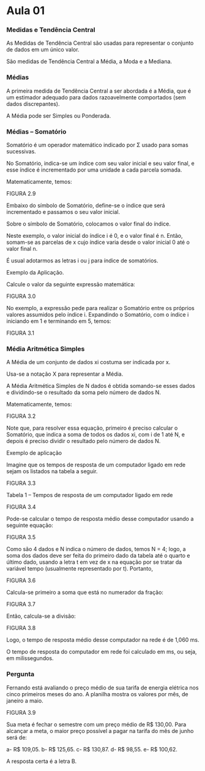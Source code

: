 # Aula 01

### Medidas e Tendência Central 

As Medidas de Tendência Central são usadas para representar o conjunto de dados em um único valor. 

São medidas de Tendência Central a Média, a Moda e a Mediana.

### Médias

A primeira medida de Tendência Central a ser abordada é a Média, que é um estimador adequado para dados razoavelmente comportados (sem dados discrepantes). 

A Média pode ser Simples ou Ponderada.

### Médias – Somatório

Somatório é um operador matemático indicado por Σ usado para somas sucessivas.

No Somatório, indica-se um índice com seu valor inicial e seu valor final, e esse índice é incrementado por uma unidade a cada parcela somada.

Matematicamente, temos:

FIGURA 2.9

Embaixo do símbolo de Somatório, define-se o índice que será incrementado e passamos o seu valor inicial.

Sobre o símbolo de Somatório, colocamos o valor final do índice.

Neste exemplo, o valor inicial do índice i é 0, e o valor final é n. Então, somam-se as parcelas de x cujo índice varia desde o valor inicial 0 até o valor final n.

É usual adotarmos as letras i ou j para índice de somatórios.

Exemplo da Aplicação. 

Calcule o valor da seguinte expressão matemática:

FIGURA 3.0

No exemplo, a expressão pede para realizar o Somatório entre os próprios valores assumidos pelo índice i. Expandindo o Somatório, com o índice i iniciando em 1 e terminando em 5, temos:

FIGURA 3.1

### Média Aritmética Simples

A Média de um conjunto de dados xi costuma ser indicada por x.

Usa-se a notação X para representar a Média.

A Média Aritmética Simples de N dados é obtida somando-se esses dados e dividindo-se o resultado da soma pelo número de dados N.

Matematicamente, temos:

FIGURA 3.2

Note que, para resolver essa equação, primeiro é preciso calcular o Somatório, que indica a soma de todos os dados xi, com i de 1 até N, e depois é preciso dividir o resultado pelo número de dados N.

Exemplo de aplicação

Imagine que os tempos de resposta de um computador ligado em rede sejam os listados na tabela a seguir. 

FIGURA 3.3

Tabela 1 – Tempos de resposta de um computador ligado em rede

FIGURA 3.4

Pode-se calcular o tempo de resposta médio desse computador usando a seguinte equação:

FIGURA 3.5

Como são 4 dados e N indica o número de dados, temos N = 4; logo, a soma dos dados deve ser feita do primeiro dado da tabela até o quarto e último dado, usando a letra t em vez de x na equação por se tratar da variável tempo (usualmente representado por t). Portanto,

FIGURA 3.6

Calcula-se primeiro a soma que está no numerador da fração:

FIGURA 3.7

Então, calcula-se a divisão:

FIGURA 3.8

Logo, o tempo de resposta médio desse computador na rede é de 1,060 ms.

O tempo de resposta do computador em rede foi calculado em ms, ou seja, em milissegundos.

### Pergunta

Fernando está avaliando o preço médio de sua tarifa de energia elétrica nos cinco primeiros meses do ano. A planilha mostra os valores por mês, de janeiro a maio.

FIGURA 3.9

Sua meta é fechar o semestre com um preço médio de R$ 130,00. Para alcançar a meta, o maior preço possível a pagar na tarifa do mês de junho será de:

a- R$ 109,05.
b- R$ 125,65.
c- R$ 130,87.
d- R$ 98,55.
e- R$ 100,62.

A resposta certa é a letra B.
